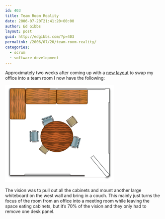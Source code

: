 ```yaml
---
id: 403
title: Team Room Reality
date: 2006-07-20T21:41:20+00:00
author: Ed Gibbs
layout: post
guid: http://edgibbs.com/?p=403
permalink: /2006/07/20/team-room-reality/
categories:
  - scrum
  - software development
---
```

Approximately two weeks after coming up with a [new layout](http://edgibbs.com/2006/07/08/office-to-team-room/) to swap my office into a team room I now have the following:

![](/images/team_room_layout.gif)

The vision was to pull out all the cabinets and mount another large whiteboard on the west wall and bring in a couch. This mainly just turns the focus of the room from an office into a meeting room while leaving the space eating cabinets, but it&#8217;s 70% of the vision and they only had to remove one desk panel.